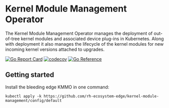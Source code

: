 # Kernel Module Management Operator

The Kernel Module Management Operator manages the deployment of out-of-tree kernel modules and
associated device plug-ins in Kubernetes. Along with deployment it also manages the lifecycle of
the kernel modules for new incoming kernel versions attached to upgrades.

[![Go Report Card](https://goreportcard.com/badge/github.com/rh-ecosystem-edge/kernel-module-management)](https://goreportcard.com/report/github.com/rh-ecosystem-edge/kernel-module-management)
[![codecov](https://codecov.io/gh/rh-ecosystem-edge/kernel-module-management/branch/main/graph/badge.svg?token=OMIRXMN03W)](https://codecov.io/gh/rh-ecosystem-edge/kernel-module-management)
[![Go Reference](https://pkg.go.dev/badge/github.com/rh-ecosystem-edge/kernel-module-management.svg)](https://pkg.go.dev/github.com/rh-ecosystem-edge/kernel-module-management)

## Getting started
Install the bleeding edge KMMO in one command:
```shell
kubectl apply -k https://github.com/rh-ecosystem-edge/kernel-module-management/config/default
```
